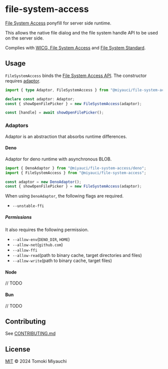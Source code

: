 # file-system-access

[File System Access](https://wicg.github.io/file-system-access/) ponyfill for
server side runtime.

This allows the native file dialog and the file system handle API to be used on
the server side.

Complies with
[WICG, File System Access](https://github.com/WICG/file-system-access) and
[File System Standard](https://github.com/whatwg/fs).

## Usage

`FileSystemAccess` binds the
[File System Access API](https://wicg.github.io/file-system-access/). The
constructor requires [adaptor](#adaptors).

```ts
import { type Adaptor, FileSystemAccess } from "@miyauci/file-system-access";

declare const adaptor: Adaptor;
const { showOpenFilePicker } = new FileSystemAccess(adaptor);

const [handle] = await showOpenFilePicker();
```

### Adaptors

Adaptor is an abstraction that absorbs runtime differences.

#### Deno

Adaptor for deno runtime with asynchronous BLOB.

```ts
import { DenoAdaptor } from "@miyauci/file-system-access/deno";
import { FileSystemAccess } from "@miyauci/file-system-access";

const adaptor = new DenoAdaptor();
const { showOpenFilePicker } = new FileSystemAccess(adaptor);
```

When using `DenoAdaptor`, the following flags are required.

- `--unstable-ffi`

##### Permissions

It also requires the following permission.

- `--allow-env`(`DENO_DIR`, `HOME`)
- `--allow-net`(`github.com`)
- `--allow-ffi`
- `--allow-read`(path to binary cache, target directories and files)
- `--allow-write`(path to binary cache, target files)

#### Node

// TODO

#### Bun

// TODO

## Contributing

See [CONTRIBUTING.md](CONTRIBUTING.md)

## License

[MIT](LICENSE) © 2024 Tomoki Miyauchi

